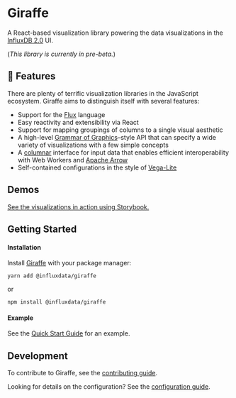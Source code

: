 # Giraffe

A React-based visualization library powering the data visualizations in the [InfluxDB 2.0](https://github.com/influxdata/influxdb/) UI.

(_This library is currently in pre-beta._)

## 🦒 Features

There are plenty of terrific visualization libraries in the JavaScript ecosystem.
Giraffe aims to distinguish itself with several features:

- Support for the [Flux](https://www.influxdata.com/products/flux) language
- Easy reactivity and extensibility via React
- Support for mapping groupings of columns to a single visual aesthetic
- A high-level [Grammar of Graphics](http://vita.had.co.nz/papers/layered-grammar.pdf)–style API that can specify a wide variety of visualizations with a few simple concepts
- A [columnar](https://observablehq.com/@mbostock/manipulating-flat-arrays) interface for input data that enables efficient interoperability with Web Workers and [Apache Arrow](https://arrow.apache.org/)
- Self-contained configurations in the style of [Vega-Lite](https://vega.github.io/vega-lite/)

## Demos

[See the visualizations in action using Storybook.](https://influxdata.github.io/giraffe)

## Getting Started [](#getting-started)

#### Installation

Install [Giraffe](https://www.npmjs.com/package/@influxdata/giraffe) with your package manager:

```
yarn add @influxdata/giraffe
```

or

```
npm install @influxdata/giraffe
```

#### Example

See the [Quick Start Guide](./giraffe/README.md#quickstart) for an example.

## Development

To contribute to Giraffe, see the [contributing guide](./CONTRIBUTING.md).

Looking for details on the configuration? See the [configuration guide](./giraffe/README.md#config).
